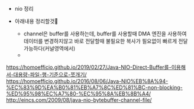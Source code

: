 - nio 정리

- 아래내용 정리할것
  - channel은 buffer를 사용하는데, buffer를 사용할때 DMA 엔진을 사용하여 데이터를 변경하지않고 바로 전달할때 불필요한 복사가 필요없이 빠르게 전달가능하다(커널영역에서)
  - 
https://homoefficio.github.io/2019/02/27/Java-NIO-Direct-Buffer를-이용해서-대용량-파일-행-기준으로-쪼개기/
https://homoefficio.github.io/2016/08/06/Java-NIO%EB%8A%94-%EC%83%9D%EA%B0%81%EB%A7%8C%ED%81%BC-non-blocking-%ED%95%98%EC%A7%80-%EC%95%8A%EB%8B%A4/
http://eincs.com/2009/08/java-nio-bytebuffer-channel-file/